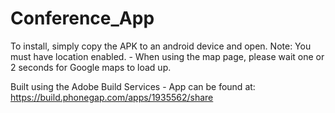 # Conference_App

To install, simply copy the APK to an android device and open.
Note: You must have location enabled.
	- When using the map page, please wait one or 2 seconds for Google maps to load up.

Built using the Adobe Build Services
	- App can be found at:
		https://build.phonegap.com/apps/1935562/share